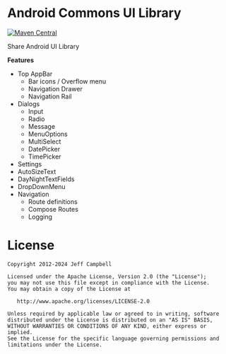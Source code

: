 Android Commons UI Library
==========================

[![Maven Central](https://maven-badges.herokuapp.com/maven-central/org.dbtools/android-commons-ui/badge.svg)](https://maven-badges.herokuapp.com/maven-central/org.dbtools/android-commons-ui)

Share Android UI Library

**Features**

* Top AppBar
  * Bar icons / Overflow menu
  * Navigation Drawer
  * Navigation Rail
* Dialogs
  * Input
  * Radio
  * Message
  * MenuOptions
  * MultiSelect
  * DatePicker
  * TimePicker
* Settings
* AutoSizeText
* DayNightTextFields
* DropDownMenu
* Navigation
  * Route definitions
  * Compose Routes
  * Logging

License
=======

    Copyright 2012-2024 Jeff Campbell

    Licensed under the Apache License, Version 2.0 (the "License");
    you may not use this file except in compliance with the License.
    You may obtain a copy of the License at

       http://www.apache.org/licenses/LICENSE-2.0

    Unless required by applicable law or agreed to in writing, software
    distributed under the License is distributed on an "AS IS" BASIS,
    WITHOUT WARRANTIES OR CONDITIONS OF ANY KIND, either express or implied.
    See the License for the specific language governing permissions and
    limitations under the License.

